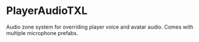 # PlayerAudioTXL

Audio zone system for overriding player voice and avatar audio.  Comes with multiple microphone prefabs.